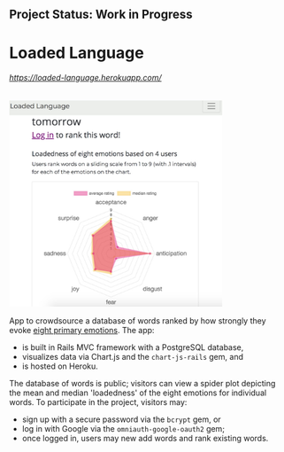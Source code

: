 ## Project Status: Work in Progress
# Loaded Language
###### https://loaded-language.herokuapp.com/

<a href="https://loaded-language.herokuapp.com/">
<img src="app/assets/images/spider_example.jpeg" alt="spider_plot_example" width="385"/>
</a>


App to crowdsource a database of words ranked by how strongly they evoke [eight primary emotions](https://en.wikipedia.org/wiki/Contrasting_and_categorization_of_emotions#Plutchik.27s_wheel_of_emotions). The app:
- is built in Rails MVC framework with a PostgreSQL database,
- visualizes data via Chart.js and the `chart-js-rails` gem, and
- is hosted on Heroku.

The database of words is public; visitors can view a spider plot depicting the mean and median 'loadedness' of the eight emotions for individual words. To participate in the project, visitors may:

- sign up with a secure password via the `bcrypt` gem, or
- log in with Google via the `omniauth-google-oauth2` gem;
- once logged in, users may new add words and rank existing words.
